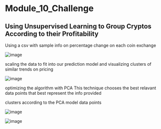 # Module_10_Challenge

## Using Unsupervised Learning to Group Cryptos According to their Profitability

Using a csv with sample info on percentage change on each coin exchange

![image](https://user-images.githubusercontent.com/75395061/111057872-75420880-843f-11eb-9b57-531178cb2507.png)


scaling the data to fit into our prediction model and visualizing clusters of similar trends on pricing

![image](https://user-images.githubusercontent.com/75395061/111057913-ba663a80-843f-11eb-89cb-1ac0a5661aaf.png)

optimizing the algorithm with PCA 
This technique chooses the best relavant data points that best represent the info provided 

clusters according to the PCA model data points

![image](https://user-images.githubusercontent.com/75395061/111057945-f00b2380-843f-11eb-942e-972fd6cb8c22.png)

![image](https://user-images.githubusercontent.com/75395061/111057956-031df380-8440-11eb-80a6-fecd3253a3db.png)